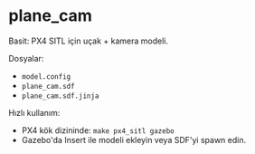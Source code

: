 
# plane_cam

Basit: PX4 SITL için uçak + kamera modeli.

Dosyalar:
- `model.config`
- `plane_cam.sdf`
- `plane_cam.sdf.jinja`

Hızlı kullanım:
- PX4 kök dizininde: `make px4_sitl gazebo`
- Gazebo'da Insert ile modeli ekleyin veya SDF'yi spawn edin.


